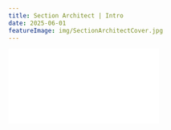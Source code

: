 ```yaml
---
title: Section Architect | Intro
date: 2025-06-01
featureImage: img/SectionArchitectCover.jpg
---
```


<div class="video-container">
<iframe src="//player.bilibili.com/player.html?isOutside=true&aid=114595968589791&bvid=BV1GW7nzuETz&cid=30227893601&p=1" scrolling="no" border="0" frameborder="no" framespacing="0" allowfullscreen="true"></iframe>
</div>